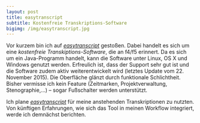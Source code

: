 ```yaml
---
layout: post
title: easytranscript
subtitle: Kostenfreie Transkriptions-Software
bigimg: /img/easytranscript.jpg
---
```


Vor kurzem bin ich auf [_easytranscript_][1] gestoßen. Dabei handelt es sich um eine _kostenfreie Transkiptions-Software_, die an f4/f5 erinnert. Da es sich um ein Java-Programm handelt, kann die Software unter Linux, OS X und Windows genutzt werden. Erfreulich ist, dass der Support sehr gut ist und die Software zudem aktiv weiterentwickelt wird (letztes Update vom 22. November 2015). Die Oberfläche glänzt durch funktionale Schlichtheit. Bisher vermisse ich kein Feature (Zeitmarken, Projektverwaltung, Stenographie,…) – sogar Fußschalter werden unterstützt. 

Ich plane [_easytranscript_][2] für meine anstehenden Transkriptionen zu nutzten. Von künftigen Erfahrungen, wie sich das Tool in meinen Workflow integriert, werde ich demnächst berichten.

[1]:	http://www.e-werkzeug.eu/index.php/de/produkte/easytranscript
[2]:	http://www.e-werkzeug.eu/index.php/de/produkte/easytranscript
